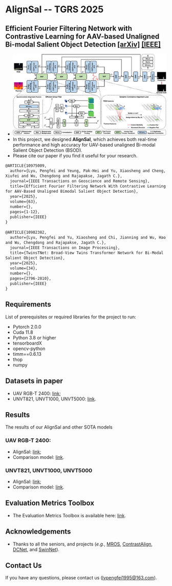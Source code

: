 # AlignSal -- TGRS 2025
## Efficient Fourier Filtering Network with Contrastive Learning for AAV-based Unaligned Bi-modal Salient Object Detection [[arXiv]](https://arxiv.org/abs/2411.03728) [[IEEE]](https://ieeexplore.ieee.org/document/10975009)
- ![Framework](https://github.com/JoshuaLPF/AlignSal/blob/main/Figure/framework.png)
- In this project, we designed **AlignSal**, which achieves both real-time performance and high accuracy for UAV-based unaligned Bi-modal Salient Object Detection (BSOD).  
- Please cite our paper if you find it useful for your research.
```
@ARTICLE{10975009,
  author={Lyu, Pengfei and Yeung, Pak-Hei and Yu, Xiaosheng and Cheng, Xiufei and Wu, Chengdong and Rajapakse, Jagath C.},
  journal={IEEE Transactions on Geoscience and Remote Sensing}, 
  title={Efficient Fourier Filtering Network With Contrastive Learning for AAV-Based Unaligned Bimodal Salient Object Detection}, 
  year={2025},
  volume={63},
  number={},
  pages={1-12},
  publisher={IEEE}
}

@ARTICLE{10982382,
  author={Lyu, Pengfei and Yu, Xiaosheng and Chi, Jianning and Wu, Hao and Wu, Chengdong and Rajapakse, Jagath C.},
  journal={IEEE Transactions on Image Processing}, 
  title={TwinsTNet: Broad-View Twins Transformer Network for Bi-Modal Salient Object Detection}, 
  year={2025},
  volume={34},
  number={},
  pages={2796-2810},
  publisher={IEEE}
}
```

## Requirements

List of prerequisites or required libraries for the project to run:

- Pytorch 2.0.0
- Cuda 11.8
- Python 3.8 or higher
- tensorboardX
- opencv-python
- timm==0.6.13
- thop
- numpy

## Datasets in paper
- UAV RGB-T 2400: [link](https://github.com/VDT-2048/UAV-RGB-T-2400);
- UNVT821, UNVT1000, UNVT5000: [link](https://github.com/lz118/Deep-Correlation-Network).

## Results
The results of our AlignSal and other SOTA models
### UAV RGB-T 2400:
- AlignSal: [link](https://pan.baidu.com/s/1M2xWybKfdOV3GLhnxFQlQg?pwd=rxyj);
- Comparison model: [link](https://pan.baidu.com/s/165OwbmbMzwb5gPvwzBSpOQ?pwd=28f5).
### UNVT821, UNVT1000, UNVT5000
- AlignSal: [link](https://pan.baidu.com/s/1hhboN8oskn4JPgXPgZ6kaA?pwd=8fvr);
- Comparison model: [link](https://pan.baidu.com/s/1oHcMoWgNS_0Ep43fegFUNA?pwd=nuns).

## Evaluation Metrics Toolbox
- The Evaluation Metrics Toolbox is available here: [link](https://github.com/jiwei0921/Saliency-Evaluation-Toolbox).

## Acknowledgements
- Thanks to all the seniors, and projects (*e.g.*, [MROS](https://github.com/VDT-2048/UAV-RGB-T-2400), [ContrastAlign](https://github.com/modaxiansheng/ContrastAlign/), [DCNet](https://github.com/lz118/Deep-Correlation-Network), and [SwinNet](https://github.com/liuzywen/SwinNet)).

## Contact Us
If you have any questions, please contact us (lvpengfei1995@163.com).
